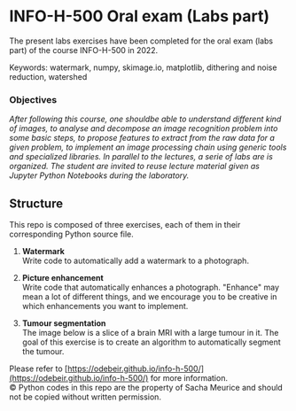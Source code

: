 # INFO-H-500 Oral exam (Labs part)
The present labs exercises have been completed for the oral exam (labs part) of the course INFO-H-500 in 2022.

Keywords: watermark, numpy, skimage.io, matplotlib, dithering and noise reduction, watershed

### Objectives

*After following this course, one shouldbe able to understand different kind of images, to analyse and decompose an image recognition problem into some basic steps, to propose features to extract from the raw data for a given problem, to implement an image processing chain using generic tools and specialized libraries. In parallel to the lectures, a serie of labs are is organized. The student are invited to reuse lecture material given as Jupyter Python Notebooks during the laboratory.*

## Structure

This repo is composed of three exercises, each of them in their corresponding Python source file.

1. **Watermark**  
   Write code to automatically add a watermark to a photograph.

2. **Picture enhancement**  
   Write code that automatically enhances a photograph. "Enhance" may mean a lot of different things, and we encourage you to be creative in which enhancements you want to implement.

3. **Tumour segmentation**  
   The image below is a slice of a brain MRI with a large tumour in it. The goal of this exercise is to create an algorithm to automatically segment the tumour.


Please refer to [https://odebeir.github.io/info-h-500/](https://odebeir.github.io/info-h-500/) for more information.  
© Python codes in this repo are the property of Sacha Meurice and should not be copied without written permission.
